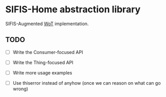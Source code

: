 # SIFIS-Home abstraction library

SIFIS-Augmented [WoT](https://www.w3.org/TR/wot-thing-description) implementation.

## TODO
- [ ] Write the Consumer-focused API
- [ ] Write the Thing-focused API
- [ ] Write more usage examples
- [ ] Use thiserror instead of anyhow (once we can reason on what can go wrong)


